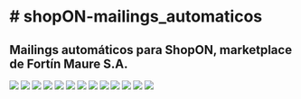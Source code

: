 <html>
  <h1># shopON-mailings_automaticos</h1>
  <h2>Mailings automáticos para ShopON, marketplace de Fortín Maure S.A.</h2>

  <img src="./imgs/shopon_mailings-automaticos-03"/>
  <img src="/imgs/shopon_mailings-automaticos-04">
  <img src="/imgs/shopon_mailings-automaticos-05">
  <img src="/imgs/shopon_mailings-automaticos-06">
  <img src="imgs/shopon_mailings-automaticos-07">
  <img src="imgs/shopon_mailings-automaticos-08">
  <img src="imgs/shopon_mailings-automaticos-09">
  <img src="imgs/shopon_mailings-automaticos-10">
  <img src="imgs/shopon_mailings-automaticos-11">
  <img src="imgs/shopon_mailings-automaticos-12">
  <img src="imgs/shopon_mailings-automaticos-13">
  <img src="imgs/shopon_mailings-automaticos-14">
  <img src="imgs/shopon_mailings-automaticos-15">
</html>
